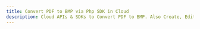 ---title: Convert PDF to BMP via Php SDK in Clouddescription: Cloud APIs & SDKs to Convert PDF to BMP. Also Create, Edit & Render Microsoft Word & OpenOffice documents in the Cloud.---